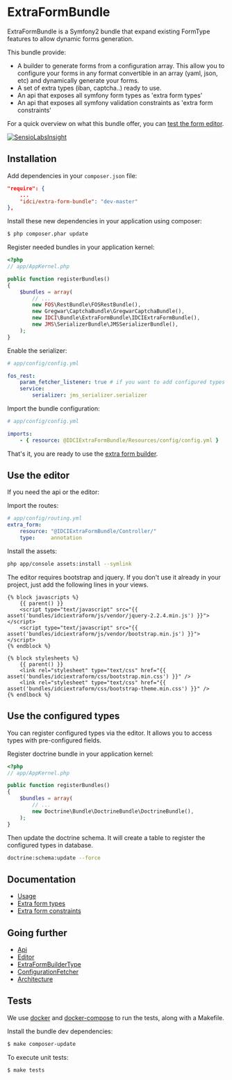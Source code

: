ExtraFormBundle
===============

ExtraFormBundle is a Symfony2 bundle that expand existing FormType features to allow dynamic forms generation.

This bundle provide:
* A builder to generate forms from a configuration array. This allow you to configure your forms in any format convertible in an array (yaml, json, etc) and dynamically generate your forms.
* A set of extra types (iban, captcha..) ready to use.
* An api that exposes all symfony form types as 'extra form types'
* An api that exposes all symfony validation constraints as 'extra form constraints'

For a quick overview on what this bundle offer, you can [test the form editor](http://extra-form.labs.idci.fr/extra-form/editor).

[![SensioLabsInsight](https://insight.sensiolabs.com/projects/6b163476-64da-450a-8c34-3b1e5225bde2/mini.png)](https://insight.sensiolabs.com/projects/6b163476-64da-450a-8c34-3b1e5225bde2)

Installation
------------

Add dependencies in your `composer.json` file:
```json
"require": {
    ...
    "idci/extra-form-bundle": "dev-master"
},
```

Install these new dependencies in your application using composer:
```sh
$ php composer.phar update
```

Register needed bundles in your application kernel:
```php
<?php
// app/AppKernel.php

public function registerBundles()
{
    $bundles = array(
        // ...
        new FOS\RestBundle\FOSRestBundle(),
        new Gregwar\CaptchaBundle\GregwarCaptchaBundle(),
        new IDCI\Bundle\ExtraFormBundle\IDCIExtraFormBundle(),
        new JMS\SerializerBundle\JMSSerializerBundle(),
    );
}
```

Enable the serializer:

```yml
# app/config/config.yml

fos_rest:
    param_fetcher_listener: true # if you want to add configured types
    service:
        serializer: jms_serializer.serializer
```

Import the bundle configuration:
```yml
# app/config/config.yml

imports:
    - { resource: @IDCIExtraFormBundle/Resources/config/config.yml }
```

That's it, you are ready to use the [extra form builder](Resources/doc/usage.md).

Use the editor
--------------

If you need the api or the editor:

Import the routes:
```yml
# app/config/routing.yml
extra_form:
    resource: "@IDCIExtraFormBundle/Controller/"
    type:     annotation
```

Install the assets:
```sh
php app/console assets:install --symlink
```

The editor requires bootstrap and jquery. If you don't use it already in your project, just add the following lines in your views.

```twig
{% block javascripts %}
    {{ parent() }}
    <script type="text/javascript" src="{{ asset('bundles/idciextraform/js/vendor/jquery-2.2.4.min.js') }}"></script>
    <script type="text/javascript" src="{{ asset('bundles/idciextraform/js/vendor/bootstrap.min.js') }}"></script>
{% endblock %}

{% block stylesheets %}
    {{ parent() }}
    <link rel="stylesheet" type="text/css" href="{{ asset('bundles/idciextraform/css/bootstrap.min.css') }}" />
    <link rel="stylesheet" type="text/css" href="{{ asset('bundles/idciextraform/css/bootstrap-theme.min.css') }}" />
{% endlbock %}
```

Use the configured types
------------------------

You can register configured types via the editor. It allows you to access types with pre-configured fields.

Register doctrine bundle in your application kernel:
```php
<?php
// app/AppKernel.php

public function registerBundles()
{
    $bundles = array(
        // ...
        new Doctrine\Bundle\DoctrineBundle\DoctrineBundle(),
    );
}
```

Then update the doctrine schema. It will create a table to register the configured types in database.
```sh
doctrine:schema:update --force
```

Documentation
-------------

* [Usage](Resources/doc/usage.md)
* [Extra form types](Resources/doc/extra_form_type.md)
* [Extra form constraints](Resources/doc/extra_form_constraint.md)

Going further
-------------

* [Api](Resources/doc/api.md)
* [Editor](Resources/doc/editor.md)
* [ExtraFormBuilderType](Resources/doc/extra_form_builder_type.md)
* [ConfigurationFetcher](Resources/doc/configuration_fetcher.md)
* [Architecture](Resources/doc/architecture.md)

Tests
-----

We use [docker](https://docs.docker.com/engine/installation/) and [docker-compose](https://docs.docker.com/compose/install/) to run the tests, along with a Makefile.

Install the bundle dev dependencies:
```sh
$ make composer-update
```

To execute unit tests:
```sh
$ make tests
```

